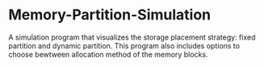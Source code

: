 # Memory-Partition-Simulation

A simulation program that visualizes the storage placement strategy: fixed partition and dynamic partition. This program also
includes options to choose bewtween allocation method of the memory blocks.
